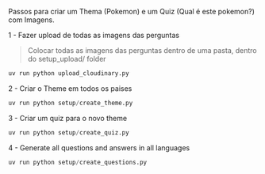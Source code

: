 Passos para criar um Thema (Pokemon) e um Quiz (Qual é este pokemon?) com Imagens.





1 - Fazer upload de todas as imagens das perguntas
>Colocar todas as imagens das perguntas dentro de uma pasta, dentro do setup_upload/ folder
```python 
uv run python upload_cloudinary.py
```

2 - Criar o Theme em todos os paises
```python
uv run python setup/create_theme.py
```

3 - Criar um quiz para o novo theme
```python
uv run python setup/create_quiz.py
```

4 - Generate all questions and answers in all languages
```python
uv run python setup/create_questions.py
